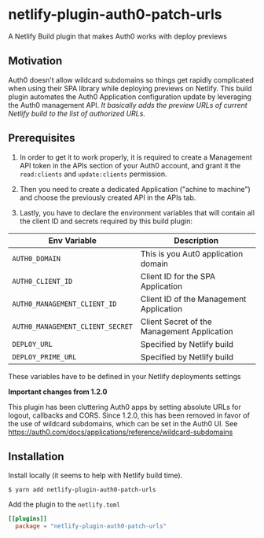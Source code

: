 # netlify-plugin-auth0-patch-urls

A Netlify Build plugin that makes Auth0 works with deploy previews

## Motivation 

Auth0 doesn't allow wildcard subdomains so things get rapidly complicated when using their SPA library while deploying
previews on Netlify. This build plugin automates the Auth0 Application configuration update by leveraging the Auth0 
management API. *It basically adds the preview URLs of current Netlify build to the list of authorized URLs.* 

## Prerequisites

1. In order to get it to work properly, it is required to create a Management API token in 
the APIs section of your Auth0 account, and grant it the `read:clients` and `update:clients` permission.

2. Then you need to create a dedicated Application ("achine to machine") and choose the previously created API in the APIs
tab.

3. Lastly, you have to declare the environment variables that will contain all the client ID and secrets required by this
build plugin:

Env Variable | Description
------------ | --------------
`AUTH0_DOMAIN` | This is you Aut0 application domain 
`AUTH0_CLIENT_ID` | Client ID for the SPA Application
`AUTH0_MANAGEMENT_CLIENT_ID` |  Client ID of the Management Application
`AUTH0_MANAGEMENT_CLIENT_SECRET` | Client Secret of the Management Application
`DEPLOY_URL` | Specified by Netlify build
`DEPLOY_PRIME_URL` | Specified by Netlify build

These variables have to be defined in your Netlify deployments settings

**Important changes from 1.2.0**

This plugin has been cluttering Auth0 apps by setting absolute URLs for logout, callbacks and CORS. 
Since 1.2.0, this has been removed in favor of the use of wildcard subdomains, which can be set in
the Auth0 UI. See https://auth0.com/docs/applications/reference/wildcard-subdomains  

## Installation 

Install locally (it seems to help with Netlify build time).

```
$ yarn add netlify-plugin-auth0-patch-urls
```

Add the plugin to the `netlify.toml`

```toml
[[plugins]]
  package = "netlify-plugin-auth0-patch-urls"
```

